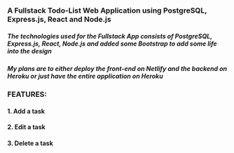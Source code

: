### A Fullstack Todo-List Web Application using PostgreSQL, Express.js, React and Node.js

##### The technologies used for the Fullstack App consists of PostgreSQL, Express.js, React, Node.js and added some Bootstrap to add some life into the design  
##### My plans are to either deploy the front-end on Netlify and the backend on Heroku or just have the entire application on Heroku 




### FEATURES:
#### 1. Add a task
#### 2. Edit a task
#### 3. Delete a task
